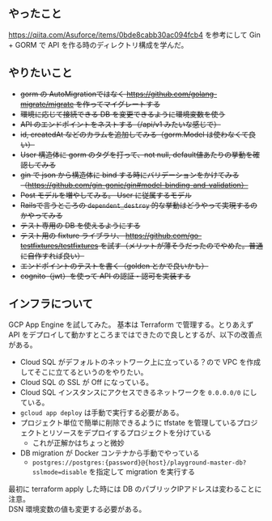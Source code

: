 ## やったこと

https://qiita.com/Asuforce/items/0bde8cabb30ac094fcb4 を参考にして Gin + GORM で API を作る時のディレクトリ構成を学んだ。

## やりたいこと

- ~~gorm の AutoMigrationではなく https://github.com/golang-migrate/migrate を作ってマイグレートする~~
- ~~環境に応じて接続できる DB を変更できるように環境変数を使う~~
- ~~API のエンドポイントをネストする（/api/v1 みたいな感じで）~~
- ~~id, createdAt などのカラムを追加してみる（gorm.Model は使わなくて良い）~~
- ~~User 構造体に gorm のタグを打って、not null, default値あたりの挙動を確認してみる~~
- ~~gin で json から構造体に bind する時にバリデーションをかけてみる（https://github.com/gin-gonic/gin#model-binding-and-validation）~~
- ~~Post モデルを増やしてみる。 User に従属するモデル~~
- ~~Railsで言うところの `dependent_destroy` 的な挙動はどうやって実現するのかやってみる~~
- ~~テスト専用の DB を使えるようにする~~
- ~~テスト用の fixture ライブラリ、 https://github.com/go-testfixtures/testfixtures を試す（メリットが薄そうだったのでやめた。普通に自作すれば良い）~~
- ~~エンドポイントのテストを書く（golden とかで良いかも）~~
- ~~cognito（jwt）を使って API の認証・認可を実装する~~

## インフラについて
GCP App Engine を試してみた。
基本は Terraform で管理する。とりあえず API をデプロイして動かすところまではできたので良しとするが、以下の改善点がある。
- Cloud SQL がデフォルトのネットワーク上に立っている？ので VPC を作成してそこに立てるというのをやりたい。
- Cloud SQL の SSL が Off になっている。
- Cloud SQL インスタンスにアクセスできるネットワークを `0.0.0.0/0` にしている。
- `gcloud app deploy` は手動で実行する必要がある。
- プロジェクト単位で簡単に削除できるように tfstate を管理しているプロジェクトとリソースをデプロイするプロジェクトを分けている
    - これが正解かはちょっと微妙
- DB migration が Docker コンテナから手動でやっている
    - `postgres://postgres:{password}@{host}/playground-master-db?sslmode=disable` を指定して migration を実行する

最初に terraform apply した時には DB のパブリックIPアドレスは変わることに注意。    
DSN 環境変数の値も変更する必要がある。
